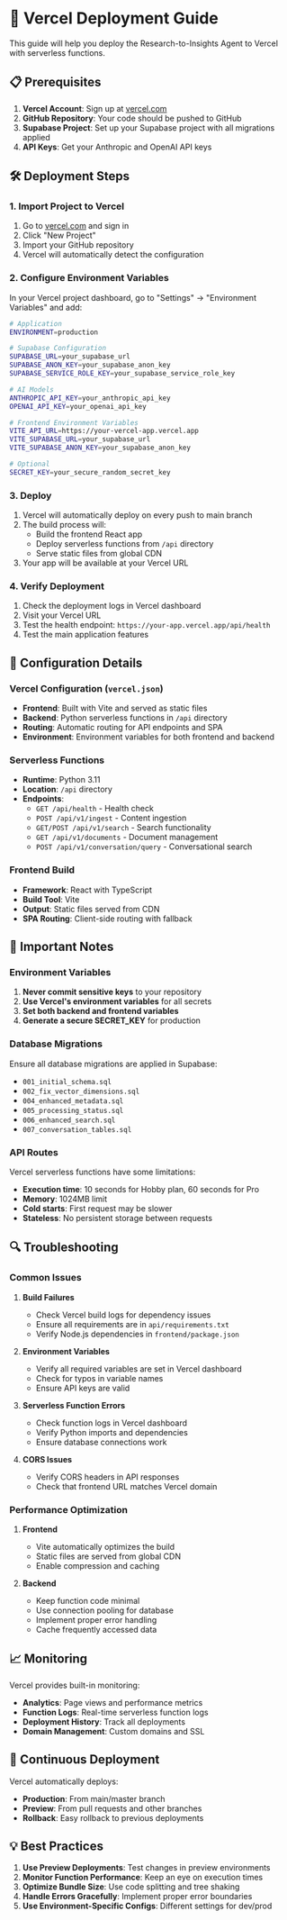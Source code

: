 # 🚀 Vercel Deployment Guide

This guide will help you deploy the Research-to-Insights Agent to Vercel with serverless functions.

## 📋 Prerequisites

1. **Vercel Account**: Sign up at [vercel.com](https://vercel.com)
2. **GitHub Repository**: Your code should be pushed to GitHub
3. **Supabase Project**: Set up your Supabase project with all migrations applied
4. **API Keys**: Get your Anthropic and OpenAI API keys

## 🛠️ Deployment Steps

### 1. Import Project to Vercel

1. Go to [vercel.com](https://vercel.com) and sign in
2. Click "New Project"
3. Import your GitHub repository
4. Vercel will automatically detect the configuration

### 2. Configure Environment Variables

In your Vercel project dashboard, go to "Settings" → "Environment Variables" and add:

```bash
# Application
ENVIRONMENT=production

# Supabase Configuration
SUPABASE_URL=your_supabase_url
SUPABASE_ANON_KEY=your_supabase_anon_key
SUPABASE_SERVICE_ROLE_KEY=your_supabase_service_role_key

# AI Models
ANTHROPIC_API_KEY=your_anthropic_api_key
OPENAI_API_KEY=your_openai_api_key

# Frontend Environment Variables
VITE_API_URL=https://your-vercel-app.vercel.app
VITE_SUPABASE_URL=your_supabase_url
VITE_SUPABASE_ANON_KEY=your_supabase_anon_key

# Optional
SECRET_KEY=your_secure_random_secret_key
```

### 3. Deploy

1. Vercel will automatically deploy on every push to main branch
2. The build process will:
   - Build the frontend React app
   - Deploy serverless functions from `/api` directory
   - Serve static files from global CDN
3. Your app will be available at your Vercel URL

### 4. Verify Deployment

1. Check the deployment logs in Vercel dashboard
2. Visit your Vercel URL
3. Test the health endpoint: `https://your-app.vercel.app/api/health`
4. Test the main application features

## 🔧 Configuration Details

### Vercel Configuration (`vercel.json`)

- **Frontend**: Built with Vite and served as static files
- **Backend**: Python serverless functions in `/api` directory
- **Routing**: Automatic routing for API endpoints and SPA
- **Environment**: Environment variables for both frontend and backend

### Serverless Functions

- **Runtime**: Python 3.11
- **Location**: `/api` directory
- **Endpoints**:
  - `GET /api/health` - Health check
  - `POST /api/v1/ingest` - Content ingestion
  - `GET/POST /api/v1/search` - Search functionality
  - `GET /api/v1/documents` - Document management
  - `POST /api/v1/conversation/query` - Conversational search

### Frontend Build

- **Framework**: React with TypeScript
- **Build Tool**: Vite
- **Output**: Static files served from CDN
- **SPA Routing**: Client-side routing with fallback

## 🚨 Important Notes

### Environment Variables

1. **Never commit sensitive keys** to your repository
2. **Use Vercel's environment variables** for all secrets
3. **Set both backend and frontend variables**
4. **Generate a secure SECRET_KEY** for production

### Database Migrations

Ensure all database migrations are applied in Supabase:
- `001_initial_schema.sql`
- `002_fix_vector_dimensions.sql`
- `004_enhanced_metadata.sql`
- `005_processing_status.sql`
- `006_enhanced_search.sql`
- `007_conversation_tables.sql`

### API Routes

Vercel serverless functions have some limitations:
- **Execution time**: 10 seconds for Hobby plan, 60 seconds for Pro
- **Memory**: 1024MB limit
- **Cold starts**: First request may be slower
- **Stateless**: No persistent storage between requests

## 🔍 Troubleshooting

### Common Issues

1. **Build Failures**
   - Check Vercel build logs for dependency issues
   - Ensure all requirements are in `api/requirements.txt`
   - Verify Node.js dependencies in `frontend/package.json`

2. **Environment Variables**
   - Verify all required variables are set in Vercel dashboard
   - Check for typos in variable names
   - Ensure API keys are valid

3. **Serverless Function Errors**
   - Check function logs in Vercel dashboard
   - Verify Python imports and dependencies
   - Ensure database connections work

4. **CORS Issues**
   - Verify CORS headers in API responses
   - Check that frontend URL matches Vercel domain

### Performance Optimization

1. **Frontend**
   - Vite automatically optimizes the build
   - Static files are served from global CDN
   - Enable compression and caching

2. **Backend**
   - Keep function code minimal
   - Use connection pooling for database
   - Implement proper error handling
   - Cache frequently accessed data

## 📈 Monitoring

Vercel provides built-in monitoring:
- **Analytics**: Page views and performance metrics
- **Function Logs**: Real-time serverless function logs
- **Deployment History**: Track all deployments
- **Domain Management**: Custom domains and SSL

## 🔄 Continuous Deployment

Vercel automatically deploys:
- **Production**: From main/master branch
- **Preview**: From pull requests and other branches
- **Rollback**: Easy rollback to previous deployments

## 💡 Best Practices

1. **Use Preview Deployments**: Test changes in preview environments
2. **Monitor Function Performance**: Keep an eye on execution times
3. **Optimize Bundle Size**: Use code splitting and tree shaking
4. **Handle Errors Gracefully**: Implement proper error boundaries
5. **Use Environment-Specific Configs**: Different settings for dev/prod
